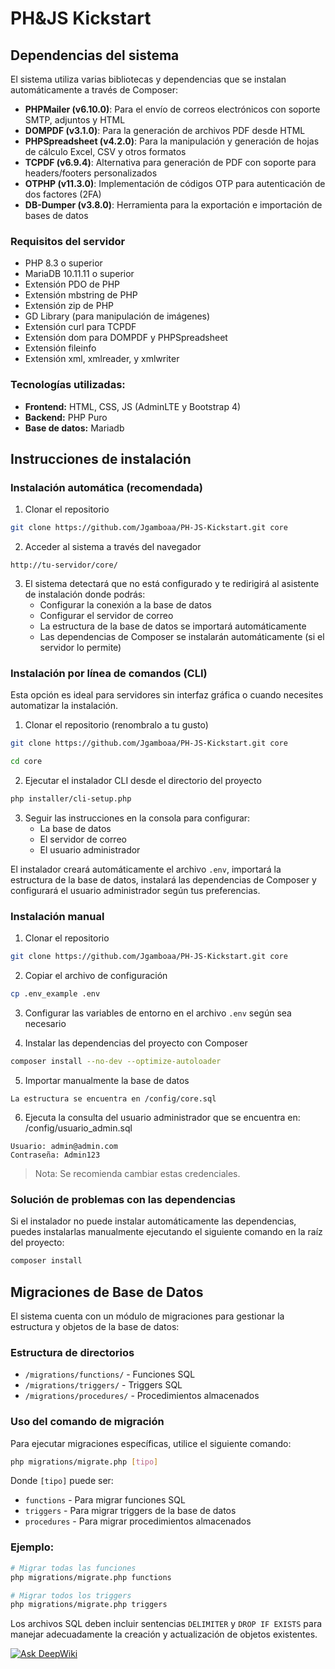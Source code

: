 # PH&JS Kickstart

## Dependencias del sistema

El sistema utiliza varias bibliotecas y dependencias que se instalan automáticamente a través de Composer:

- **PHPMailer (v6.10.0)**: Para el envío de correos electrónicos con soporte SMTP, adjuntos y HTML
- **DOMPDF (v3.1.0)**: Para la generación de archivos PDF desde HTML
- **PHPSpreadsheet (v4.2.0)**: Para la manipulación y generación de hojas de cálculo Excel, CSV y otros formatos
- **TCPDF (v6.9.4)**: Alternativa para generación de PDF con soporte para headers/footers personalizados
- **OTPHP (v11.3.0)**: Implementación de códigos OTP para autenticación de dos factores (2FA)
- **DB-Dumper (v3.8.0)**: Herramienta para la exportación e importación de bases de datos

### Requisitos del servidor

- PHP 8.3 o superior
- MariaDB 10.11.11 o superior
- Extensión PDO de PHP
- Extensión mbstring de PHP
- Extensión zip de PHP
- GD Library (para manipulación de imágenes)
- Extensión curl para TCPDF
- Extensión dom para DOMPDF y PHPSpreadsheet
- Extensión fileinfo
- Extensión xml, xmlreader, y xmlwriter

### Tecnologías utilizadas:

- **Frontend:** HTML, CSS, JS (AdminLTE y Bootstrap 4)
- **Backend:** PHP Puro
- **Base de datos:** Mariadb

## Instrucciones de instalación

### Instalación automática (recomendada)

1. Clonar el repositorio

```bash
git clone https://github.com/Jgamboaa/PH-JS-Kickstart.git core
```

2. Acceder al sistema a través del navegador

```
http://tu-servidor/core/
```

3. El sistema detectará que no está configurado y te redirigirá al asistente de instalación donde podrás:
   - Configurar la conexión a la base de datos
   - Configurar el servidor de correo
   - La estructura de la base de datos se importará automáticamente
   - Las dependencias de Composer se instalarán automáticamente (si el servidor lo permite)

### Instalación por línea de comandos (CLI)

Esta opción es ideal para servidores sin interfaz gráfica o cuando necesites automatizar la instalación.

1. Clonar el repositorio (renombralo a tu gusto)

```bash
git clone https://github.com/Jgamboaa/PH-JS-Kickstart.git core
```

```bash
cd core
```

2. Ejecutar el instalador CLI desde el directorio del proyecto

```bash
php installer/cli-setup.php
```

3. Seguir las instrucciones en la consola para configurar:
   - La base de datos
   - El servidor de correo
   - El usuario administrador

El instalador creará automáticamente el archivo `.env`, importará la estructura de la base de datos, instalará las dependencias de Composer y configurará el usuario administrador según tus preferencias.

### Instalación manual

1. Clonar el repositorio

```bash
git clone https://github.com/Jgamboaa/PH-JS-Kickstart.git core
```

2. Copiar el archivo de configuración

```bash
cp .env_example .env
```

3. Configurar las variables de entorno en el archivo `.env` según sea necesario

4. Instalar las dependencias del proyecto con Composer

```bash
composer install --no-dev --optimize-autoloader
```

5. Importar manualmente la base de datos

```
La estructura se encuentra en /config/core.sql
```

6. Ejecuta la consulta del usuario administrador que se encuentra en: /config/usuario_admin.sql

```
Usuario: admin@admin.com
Contraseña: Admin123
```

> Nota: Se recomienda cambiar estas credenciales.

### Solución de problemas con las dependencias

Si el instalador no puede instalar automáticamente las dependencias, puedes instalarlas manualmente ejecutando el siguiente comando en la raíz del proyecto:

```bash
composer install
```

## Migraciones de Base de Datos

El sistema cuenta con un módulo de migraciones para gestionar la estructura y objetos de la base de datos:

### Estructura de directorios

- `/migrations/functions/` - Funciones SQL
- `/migrations/triggers/` - Triggers SQL
- `/migrations/procedures/` - Procedimientos almacenados

### Uso del comando de migración

Para ejecutar migraciones específicas, utilice el siguiente comando:

```bash
php migrations/migrate.php [tipo]
```

Donde `[tipo]` puede ser:

- `functions` - Para migrar funciones SQL
- `triggers` - Para migrar triggers de la base de datos
- `procedures` - Para migrar procedimientos almacenados

### Ejemplo:

```bash
# Migrar todas las funciones
php migrations/migrate.php functions

# Migrar todos los triggers
php migrations/migrate.php triggers
```

Los archivos SQL deben incluir sentencias `DELIMITER` y `DROP IF EXISTS` para manejar adecuadamente la creación y actualización de objetos existentes.

[![Ask DeepWiki](https://deepwiki.com/badge.svg)](https://deepwiki.com/Jgamboaa/PH-JS-Kickstart)